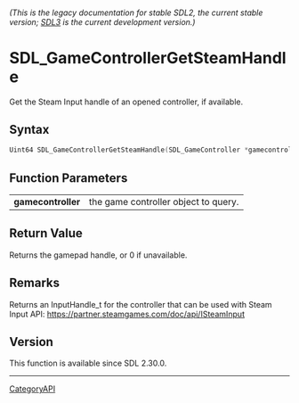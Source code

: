###### (This is the legacy documentation for stable SDL2, the current stable version; [SDL3](https://wiki.libsdl.org/SDL3/) is the current development version.)
# SDL_GameControllerGetSteamHandle

Get the Steam Input handle of an opened controller, if available.

## Syntax

```c
Uint64 SDL_GameControllerGetSteamHandle(SDL_GameController *gamecontroller);

```

## Function Parameters

|                        |                                      |
| ---------------------- | ------------------------------------ |
| **gamecontroller**     | the game controller object to query. |

## Return Value

Returns the gamepad handle, or 0 if unavailable.

## Remarks

Returns an InputHandle_t for the controller that can be used with Steam
Input API: https://partner.steamgames.com/doc/api/ISteamInput

## Version

This function is available since SDL 2.30.0.

----
[CategoryAPI](CategoryAPI)

